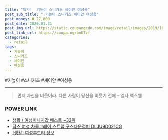 ```yaml
--- 
title: "특가!  키높이 스니커즈 셰이안 여성용" 
post_sub_title: " 키높이 스니커즈 셰이안 여성용" 
post_money: ₩ 27,800 
post_date: 2020.01.31 
post_img_url: https://static.coupangcdn.com/image/retail/images/2019/10/16/11/1/0237f474-ad6f-41a4-8d08-2d2925d1f3ff.jpg 
post_link_url: https://coupa.ng/bnK7zf 
categories: 
  - retail 
tags: 
  - 키높이 
  - 스니커즈 
  - 셰이안 
  - 여성용 
--- 
```

  #키높이 #스니커즈 #셰이안 #여성용 
<hr> 

> 먼저 자신을 비웃어라. 다른 사람이 당신을 비웃기 전에  – 엘사 맥스웰 


### POWER LINK

* <a href="https://blog.naver.com/santokki14/221777279262" target="_blank">생활 / 여성미니지갑 베스트 ~32위</a>
* <a href="https://blog.naver.com/sakai111/221776848135" target="_blank">닥스 여성 차콜그레이 스트랩 구스다운점퍼 DLJU9D021CG</a>
* <a href="https://blog.naver.com/santokki14/221775669097" target="_blank"> [생활] 여성후드티 정보 </a>
